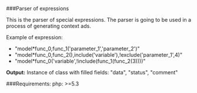 ###Parser of expressions

This is the parser of special expressions. The parser is going to be used in a process of generating context ads.

Example of expression:<br />
* "model*func_0,func_1('parameter_1','parameter_2')"<br />
* "model*func_0,func_2(),include('variable'),!exclude('parameter_1',4)"<br />
* "model*func_0('variable',!include(func_1(func_2(3))))"

<b>Output:</b>
Instance of class with filled fields: "data", "status", "comment"

###Requirements:
php: >=5.3
